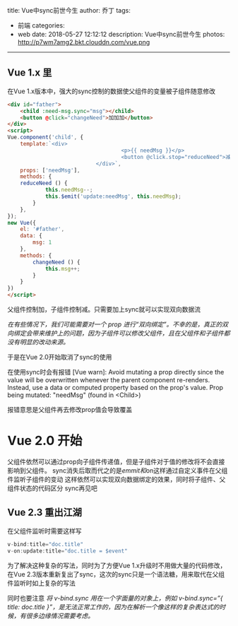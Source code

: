 title: Vue中sync前世今生
author: 乔丁
tags:
  - 前端
categories:
  - web
date: 2018-05-27 12:12:12
description: Vue中sync前世今生
photos: http://p7wm7amg2.bkt.clouddn.com/vue.png
---

## Vue 1.x 里
在Vue 1.x版本中，强大的sync控制的数据使父组件的变量被子组件随意修改

```html
<div id="father">
	<child :need-msg.sync="msg"></child>
    <button @click="changeNeed">加加加</button>
</div>
<script>
Vue.component('child', {
	template:`<div>
									<p>{{ needMsg }}</p>
									<button @click.stop="reduceNeed">减减减	</button>
	    					</div>`,
	props: ['needMsg'],
	methods: {
    reduceNeed () {
     		this.needMsg--;
     		this.$emit('update:needMsg', this.needMsg);
    	}
	},
});
new Vue({
	el: '#father',
	data: {
		msg: 1
	},
	methods: {
		changeNeed () {
			this.msg++;
		}
	}
})
</script>
```
父组件控制加，子组件控制减。只需要加上sync就可以实现双向数据流

*在有些情况下，我们可能需要对一个 prop 进行“双向绑定”。不幸的是，真正的双向绑定会带来维护上的问题，因为子组件可以修改父组件，且在父组件和子组件都没有明显的改动来源。*

于是在Vue 2.0开始取消了sync的使用

在使用sync时会有报错
\[Vue warn]: Avoid mutating a prop directly since the value will be overwritten whenever the parent component re-renders. Instead, use a data or computed property based on the prop's value. Prop being mutated: "needMsg" 
(found in \<Child>)

报错意思是父组件再去修改prop值会导致覆盖

# Vue 2.0 开始
父组件依然可以通过prop向子组件传递值，但是子组件对于值的修改将不会直接影响到父组件。
sync消失后取而代之的是$emmit和$on这样通过自定义事件在父组件监听子组件的变动
这样依然可以实现双向数据绑定的效果，同时将子组件、父组件状态的代码区分
sync再见吧

## Vue 2.3 重出江湖
在父组件监听时需要这样写
```javascript
v-bind:title="doc.title"
v-on:update:title="doc.title = $event"
```
为了解决这种复杂的写法，同时为了方便Vue 1.x升级时不用做大量的代码修改，在Vue 2.3版本重新复出了sync，这次的sync只是一个语法糖，用来取代在父组件监听时如上复杂的写法

同时也要注意
*将 v-bind.sync 用在一个字面量的对象上，例如 v-bind.sync=”{ title: doc.title }”，是无法正常工作的，因为在解析一个像这样的复杂表达式的时候，有很多边缘情况需要考虑。*